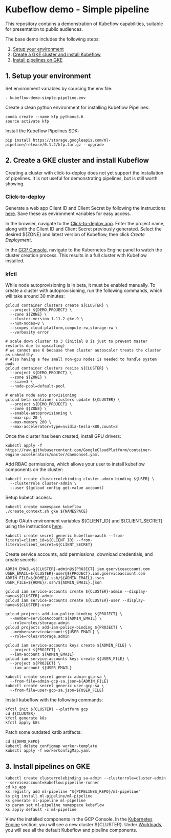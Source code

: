 # Kubeflow demo - Simple pipeline

This repository contains a demonstration of Kubeflow capabilities, suitable for
presentation to public audiences.

The base demo includes the following steps:

1. [Setup your environment](#1-setup-your-environment)
1. [Create a GKE cluster and install Kubeflow](#2-create-a-gke-cluster-and-install-kubeflow)
1. [Install pipelines on GKE](#3-install-pipelines-on-gke)

## 1. Setup your environment

Set environment variables by sourcing the env file:

```
. kubeflow-demo-simple-pipeline.env
```

Create a clean python environment for installing Kubeflow Pipelines:

```
conda create --name kfp python=3.6
source activate kfp
```

Install the Kubeflow Pipelines SDK:

```
pip install https://storage.googleapis.com/ml-pipeline/release/0.1.2/kfp.tar.gz --upgrade
```

## 2. Create a GKE cluster and install Kubeflow

Creating a cluster with click-to-deploy does not yet support the installation of
pipelines. It is not useful for demonstrating pipelines, but is still worth showing.

### Click-to-deploy

Generate a web app Client ID and Client Secret by following the instructions
[here](https://www.kubeflow.org/docs/started/getting-started-gke/#create-oauth-client-credentials).
Save these as environment variables for easy access.

In the browser, navigate to the
[Click-to-deploy app](https://deploy.kubeflow.cloud/). Enter the project name,
along with the Client ID and Client Secret previously generated. Select the
desired ${ZONE} and latest version of Kubeflow, then click _Create Deployment_.

In the [GCP Console](https://console.cloud.google.com/kubernetes), navigate to the
Kubernetes Engine panel to watch the cluster creation process. This results in a
full cluster with Kubeflow installed.

### kfctl

While node autoprovisioning is in beta, it must be enabled manually. To create
a cluster with autoprovisioning, run the following commands, which will take
around 30 minutes:

```
gcloud container clusters create ${CLUSTER} \
  --project ${DEMO_PROJECT} \
  --zone ${ZONE} \
  --cluster-version 1.11.2-gke.9 \
  --num-nodes=8 \
  --scopes cloud-platform,compute-rw,storage-rw \
  --verbosity error

# scale down cluster to 3 (initial 8 is just to prevent master restarts due to upscaling)
# we cannot use 0 because then cluster autoscaler treats the cluster as unhealthy.
# Also having a few small non-gpu nodes is needed to handle system pods
gcloud container clusters resize ${CLUSTER} \
  --project ${DEMO_PROJECT} \
  --zone ${ZONE} \
  --size=3 \
  --node-pool=default-pool

# enable node auto provisioning
gcloud beta container clusters update ${CLUSTER} \
  --project ${DEMO_PROJECT} \
  --zone ${ZONE} \
  --enable-autoprovisioning \
  --max-cpu 20 \
  --max-memory 200 \
  --max-accelerator=type=nvidia-tesla-k80,count=8
```

Once the cluster has been created, install GPU drivers:

```
kubectl apply -f https://raw.githubusercontent.com/GoogleCloudPlatform/container-engine-accelerators/master/daemonset.yaml
```

Add RBAC permissions, which allows your user to install kubeflow components on
the cluster:

```
kubectl create clusterrolebinding cluster-admin-binding-${USER} \
  --clusterrole cluster-admin \
  --user $(gcloud config get-value account)
```

Setup kubectl access:

```
kubectl create namespace kubeflow
./create_context.sh gke ${NAMESPACE}
```

Setup OAuth environment variables ${CLIENT_ID} and ${CLIENT_SECRET} using the
instructions
[here](https://www.kubeflow.org/docs/started/getting-started-gke/#create-oauth-client-credentials).

```
kubectl create secret generic kubeflow-oauth --from-literal=client_id=${CLIENT_ID} --from-literal=client_secret=${CLIENT_SECRET}
```

Create service accounts, add permissions, download credentials, and create secrets:

```
ADMIN_EMAIL=${CLUSTER}-admin@${PROJECT}.iam.gserviceaccount.com
USER_EMAIL=${CLUSTER}-user@${PROJECT}.iam.gserviceaccount.com
ADMIN_FILE=${HOME}/.ssh/${ADMIN_EMAIL}.json
USER_FILE=${HOME}/.ssh/${ADMIN_EMAIL}.json

gcloud iam service-accounts create ${CLUSTER}-admin --display-name=${CLUSTER}-admin
gcloud iam service-accounts create ${CLUSTER}-user --display-name=${CLUSTER}-user

gcloud projects add-iam-policy-binding ${PROJECT} \
  --member=serviceAccount:${ADMIN_EMAIL} \
  --role=roles/storage.admin
gcloud projects add-iam-policy-binding ${PROJECT} \
  --member=serviceAccount:${USER_EMAIL} \
  --role=roles/storage.admin

gcloud iam service-accounts keys create ${ADMIN_FILE} \
  --project ${PROJECT} \
  --iam-account ${ADMIN_EMAIL}
gcloud iam service-accounts keys create ${USER_FILE} \
  --project ${PROJECT} \
  --iam-account ${USER_EMAIL}

kubectl create secret generic admin-gcp-sa \
  --from-file=admin-gcp-sa.json=${ADMIN_FILE}
kubectl create secret generic user-gcp-sa \
  --from-file=user-gcp-sa.json=${USER_FILE}
```

Install kubeflow with the following commands:

```
kfctl init ${CLUSTER} --platform gcp
cd ${CLUSTER}
kfctl generate k8s
kfctl apply k8s
```

Patch some outdated katib artifacts:

```
cd ${DEMO_REPO}
kubectl delete configmap worker-template
kubectl apply -f workerConfigMap.yaml
```

## 3. Install pipelines on GKE

```
kubectl create clusterrolebinding sa-admin --clusterrole=cluster-admin --serviceaccount=kubeflow:pipeline-runner
cd ks_app
ks registry add ml-pipeline "${PIPELINES_REPO}/ml-pipeline"
ks pkg install ml-pipeline/ml-pipeline
ks generate ml-pipeline ml-pipeline
ks param set ml-pipeline namespace kubeflow
ks apply default -c ml-pipeline
```

View the installed components in the GCP Console. In the
[Kubernetes Engine](https://console.cloud.google.com/kubernetes)
section, you will see a new cluster ${CLUSTER}. Under
[Workloads](https://console.cloud.google.com/kubernetes/workload),
you will see all the default Kubeflow and pipeline components.


